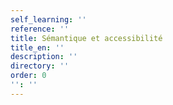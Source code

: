 ```yaml
---
self_learning: ''
reference: ''
title: Sémantique et accessibilité
title_en: ''
description: ''
directory: ''
order: 0
'': ''
---
```


